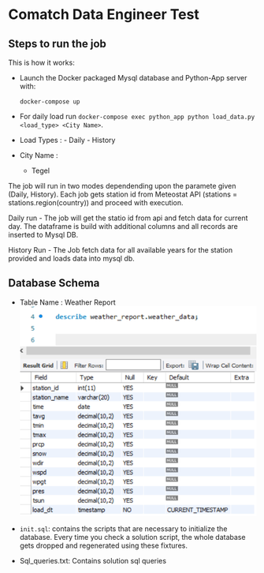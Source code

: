 
# Comatch Data Engineer Test

## Steps to run the job

This is how it works:

  * Launch the Docker packaged Mysql database and Python-App server with:
    ```
    docker-compose up
    ```

  * For daily load  run `docker-compose exec python_app python load_data.py <load_type> <City Name>`.
  *  Load Types :
    - Daily
    - History
  * City Name :
    - Tegel

The job will run in two modes dependending upon the paramete given (Daily, History). Each job gets station id 
from Meteostat API (stations = stations.region(country)) and proceed with execution.

Daily run - The job will get the statio id from api and fetch data for current day. The dataframe is build with 
additional columns and all records are inserted to Mysql DB. 

History Run - The Job fetch data for all available years for the station provided and loads data into mysql db. 

## Database Schema
 * Table Name : Weather Report
 ![Database Schema](Schema.png)

* `init.sql`: contains the scripts that are necessary to initialize the
  database. Every time you check a solution script, the whole database gets
  dropped and regenerated using these fixtures.

* Sql_queries.txt: Contains solution sql queries